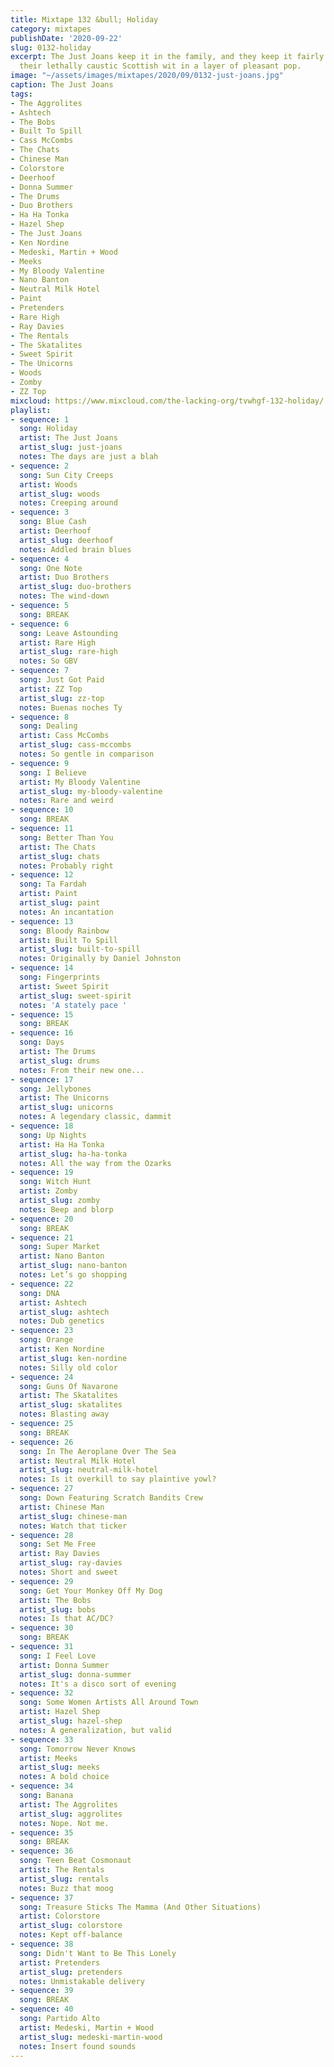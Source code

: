 ```yaml
---
title: Mixtape 132 &bull; Holiday
category: mixtapes
publishDate: '2020-09-22'
slug: 0132-holiday
excerpt: The Just Joans keep it in the family, and they keep it fairly civil, covering
  their lethally caustic Scottish wit in a layer of pleasant pop.
image: "~/assets/images/mixtapes/2020/09/0132-just-joans.jpg"
caption: The Just Joans
tags:
- The Aggrolites
- Ashtech
- The Bobs
- Built To Spill
- Cass McCombs
- The Chats
- Chinese Man
- Colorstore
- Deerhoof
- Donna Summer
- The Drums
- Duo Brothers
- Ha Ha Tonka
- Hazel Shep
- The Just Joans
- Ken Nordine
- Medeski, Martin + Wood
- Meeks
- My Bloody Valentine
- Nano Banton
- Neutral Milk Hotel
- Paint
- Pretenders
- Rare High
- Ray Davies
- The Rentals
- The Skatalites
- Sweet Spirit
- The Unicorns
- Woods
- Zomby
- ZZ Top
mixcloud: https://www.mixcloud.com/the-lacking-org/tvwhgf-132-holiday/
playlist:
- sequence: 1
  song: Holiday
  artist: The Just Joans
  artist_slug: just-joans
  notes: The days are just a blah
- sequence: 2
  song: Sun City Creeps
  artist: Woods
  artist_slug: woods
  notes: Creeping around
- sequence: 3
  song: Blue Cash
  artist: Deerhoof
  artist_slug: deerhoof
  notes: Addled brain blues
- sequence: 4
  song: One Note
  artist: Duo Brothers
  artist_slug: duo-brothers
  notes: The wind-down
- sequence: 5
  song: BREAK
- sequence: 6
  song: Leave Astounding
  artist: Rare High
  artist_slug: rare-high
  notes: So GBV
- sequence: 7
  song: Just Got Paid
  artist: ZZ Top
  artist_slug: zz-top
  notes: Buenas noches Ty
- sequence: 8
  song: Dealing
  artist: Cass McCombs
  artist_slug: cass-mccombs
  notes: So gentle in comparison
- sequence: 9
  song: I Believe
  artist: My Bloody Valentine
  artist_slug: my-bloody-valentine
  notes: Rare and weird
- sequence: 10
  song: BREAK
- sequence: 11
  song: Better Than You
  artist: The Chats
  artist_slug: chats
  notes: Probably right
- sequence: 12
  song: Ta Fardah
  artist: Paint
  artist_slug: paint
  notes: An incantation
- sequence: 13
  song: Bloody Rainbow
  artist: Built To Spill
  artist_slug: built-to-spill
  notes: Originally by Daniel Johnston
- sequence: 14
  song: Fingerprints
  artist: Sweet Spirit
  artist_slug: sweet-spirit
  notes: 'A stately pace '
- sequence: 15
  song: BREAK
- sequence: 16
  song: Days
  artist: The Drums
  artist_slug: drums
  notes: From their new one...
- sequence: 17
  song: Jellybones
  artist: The Unicorns
  artist_slug: unicorns
  notes: A legendary classic, dammit
- sequence: 18
  song: Up Nights
  artist: Ha Ha Tonka
  artist_slug: ha-ha-tonka
  notes: All the way from the Ozarks
- sequence: 19
  song: Witch Hunt
  artist: Zomby
  artist_slug: zomby
  notes: Beep and blorp
- sequence: 20
  song: BREAK
- sequence: 21
  song: Super Market
  artist: Nano Banton
  artist_slug: nano-banton
  notes: Let’s go shopping
- sequence: 22
  song: DNA
  artist: Ashtech
  artist_slug: ashtech
  notes: Dub genetics
- sequence: 23
  song: Orange
  artist: Ken Nordine
  artist_slug: ken-nordine
  notes: Silly old color
- sequence: 24
  song: Guns Of Navarone
  artist: The Skatalites
  artist_slug: skatalites
  notes: Blasting away
- sequence: 25
  song: BREAK
- sequence: 26
  song: In The Aeroplane Over The Sea
  artist: Neutral Milk Hotel
  artist_slug: neutral-milk-hotel
  notes: Is it overkill to say plaintive yowl?
- sequence: 27
  song: Down Featuring Scratch Bandits Crew
  artist: Chinese Man
  artist_slug: chinese-man
  notes: Watch that ticker
- sequence: 28
  song: Set Me Free
  artist: Ray Davies
  artist_slug: ray-davies
  notes: Short and sweet
- sequence: 29
  song: Get Your Monkey Off My Dog
  artist: The Bobs
  artist_slug: bobs
  notes: Is that AC/DC?
- sequence: 30
  song: BREAK
- sequence: 31
  song: I Feel Love
  artist: Donna Summer
  artist_slug: donna-summer
  notes: It's a disco sort of evening
- sequence: 32
  song: Some Women Artists All Around Town
  artist: Hazel Shep
  artist_slug: hazel-shep
  notes: A generalization, but valid
- sequence: 33
  song: Tomorrow Never Knows
  artist: Meeks
  artist_slug: meeks
  notes: A bold choice
- sequence: 34
  song: Banana
  artist: The Aggrolites
  artist_slug: aggrolites
  notes: Nope. Not me.
- sequence: 35
  song: BREAK
- sequence: 36
  song: Teen Beat Cosmonaut
  artist: The Rentals
  artist_slug: rentals
  notes: Buzz that moog
- sequence: 37
  song: Treasure Sticks The Mamma (And Other Situations)
  artist: Colorstore
  artist_slug: colorstore
  notes: Kept off-balance
- sequence: 38
  song: Didn't Want to Be This Lonely
  artist: Pretenders
  artist_slug: pretenders
  notes: Unmistakable delivery
- sequence: 39
  song: BREAK
- sequence: 40
  song: Partido Alto
  artist: Medeski, Martin + Wood
  artist_slug: medeski-martin-wood
  notes: Insert found sounds
---
```


